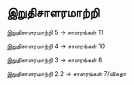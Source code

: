 # இறுதிசாளரமாற்றி

இறுதிசாளரமாற்றி 5 -> சாளரங்கள் 11

இறுதிசாளரமாற்றி 4 -> சாளரங்கள் 10

இறுதிசாளரமாற்றி 3 -> சாளரங்கள் 8

இறுதிசாளரமாற்றி 2.2 -> சாளரங்கள் 7/விசுதா

